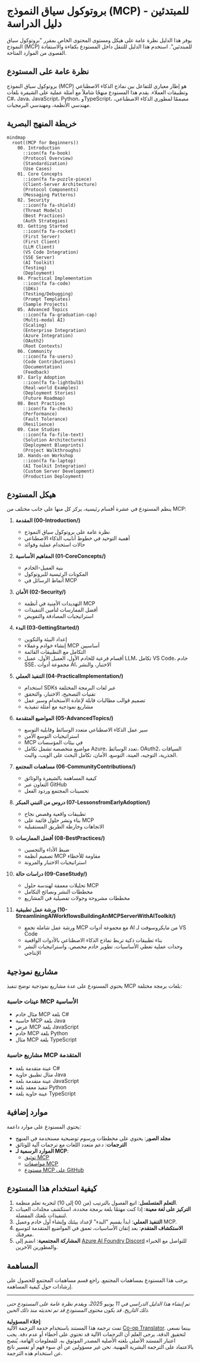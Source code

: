 <!--
CO_OP_TRANSLATOR_METADATA:
{
  "original_hash": "a607d4febc94caee9a12b77795f7fc9a",
  "translation_date": "2025-07-13T15:10:04+00:00",
  "source_file": "study_guide.md",
  "language_code": "ar"
}
-->
# بروتوكول سياق النموذج (MCP) للمبتدئين - دليل الدراسة

يوفر هذا الدليل نظرة عامة على هيكل ومستوى المحتوى الخاص بمقرر "بروتوكول سياق النموذج (MCP) للمبتدئين". استخدم هذا الدليل للتنقل داخل المستودع بكفاءة والاستفادة القصوى من الموارد المتاحة.

## نظرة عامة على المستودع

بروتوكول سياق النموذج (MCP) هو إطار معياري للتفاعل بين نماذج الذكاء الاصطناعي وتطبيقات العملاء. يقدم هذا المستودع منهجًا شاملاً مع أمثلة عملية على الشيفرة بلغات C#، Java، JavaScript، Python، وTypeScript، مصممًا لمطوري الذكاء الاصطناعي، مهندسي الأنظمة، ومهندسي البرمجيات.

## خريطة المنهج البصرية

```mermaid
mindmap
  root((MCP for Beginners))
    00. Introduction
      ::icon(fa fa-book)
      (Protocol Overview)
      (Standardization)
      (Use Cases)
    01. Core Concepts
      ::icon(fa fa-puzzle-piece)
      (Client-Server Architecture)
      (Protocol Components)
      (Messaging Patterns)
    02. Security
      ::icon(fa fa-shield)
      (Threat Models)
      (Best Practices)
      (Auth Strategies)
    03. Getting Started
      ::icon(fa fa-rocket)
      (First Server)
      (First Client)
      (LLM Client)
      (VS Code Integration)
      (SSE Server)
      (AI Toolkit)
      (Testing)
      (Deployment)
    04. Practical Implementation
      ::icon(fa fa-code)
      (SDKs)
      (Testing/Debugging)
      (Prompt Templates)
      (Sample Projects)
    05. Advanced Topics
      ::icon(fa fa-graduation-cap)
      (Multi-modal AI)
      (Scaling)
      (Enterprise Integration)
      (Azure Integration)
      (OAuth2)
      (Root Contexts)
    06. Community
      ::icon(fa fa-users)
      (Code Contributions)
      (Documentation)
      (Feedback)
    07. Early Adoption
      ::icon(fa fa-lightbulb)
      (Real-world Examples)
      (Deployment Stories)
      (Future Roadmap)
    08. Best Practices
      ::icon(fa fa-check)
      (Performance)
      (Fault Tolerance)
      (Resilience)
    09. Case Studies
      ::icon(fa fa-file-text)
      (Solution Architectures)
      (Deployment Blueprints)
      (Project Walkthroughs)
    10. Hands-on Workshop
      ::icon(fa fa-laptop)
      (AI Toolkit Integration)
      (Custom Server Development)
      (Production Deployment)
```

## هيكل المستودع

ينظم المستودع في عشرة أقسام رئيسية، يركز كل منها على جانب مختلف من MCP:

1. **المقدمة (00-Introduction/)**
   - نظرة عامة على بروتوكول سياق النموذج
   - أهمية التوحيد في خطوط أنابيب الذكاء الاصطناعي
   - حالات استخدام عملية وفوائد

2. **المفاهيم الأساسية (01-CoreConcepts/)**
   - بنية العميل-الخادم
   - المكونات الرئيسية للبروتوكول
   - أنماط الرسائل في MCP

3. **الأمان (02-Security/)**
   - التهديدات الأمنية في أنظمة MCP
   - أفضل الممارسات لتأمين التنفيذات
   - استراتيجيات المصادقة والتفويض

4. **البدء (03-GettingStarted/)**
   - إعداد البيئة والتكوين
   - إنشاء خوادم وعملاء MCP أساسيين
   - التكامل مع التطبيقات القائمة
   - أقسام فرعية للخادم الأول، العميل الأول، عميل LLM، تكامل VS Code، خادم SSE، مجموعة أدوات AI، الاختبار، والنشر

5. **التنفيذ العملي (04-PracticalImplementation/)**
   - استخدام SDKs عبر لغات البرمجة المختلفة
   - تقنيات التصحيح، الاختبار، والتحقق
   - تصميم قوالب مطالبات قابلة لإعادة الاستخدام وسير عمل
   - مشاريع نموذجية مع أمثلة تنفيذية

6. **المواضيع المتقدمة (05-AdvancedTopics/)**
   - سير عمل الذكاء الاصطناعي متعدد الوسائط وقابلية التوسع
   - استراتيجيات التوسع الآمن
   - MCP في بيئات المؤسسات
   - مواضيع متخصصة تشمل تكامل Azure، تعدد الوسائط، OAuth2، السياقات الجذرية، التوجيه، العينة، التوسع، الأمان، تكامل البحث على الويب، والبث.

7. **مساهمات المجتمع (06-CommunityContributions/)**
   - كيفية المساهمة بالشيفرة والوثائق
   - التعاون عبر GitHub
   - تحسينات المجتمع وردود الفعل

8. **دروس من التبني المبكر (07-LessonsfromEarlyAdoption/)**
   - تطبيقات واقعية وقصص نجاح
   - بناء ونشر حلول قائمة على MCP
   - الاتجاهات وخارطة الطريق المستقبلية

9. **أفضل الممارسات (08-BestPractices/)**
   - ضبط الأداء والتحسين
   - تصميم أنظمة MCP مقاومة للأخطاء
   - استراتيجيات الاختبار والمرونة

10. **دراسات حالة (09-CaseStudy/)**
    - تحليلات معمقة لهندسة حلول MCP
    - مخططات النشر ونصائح التكامل
    - مخططات مشروحة وجولات تفصيلية في المشاريع

11. **ورشة عمل تطبيقية (10-StreamliningAIWorkflowsBuildingAnMCPServerWithAIToolkit/)**
    - ورشة عمل شاملة تجمع MCP مع مجموعة أدوات AI من مايكروسوفت لـ VS Code
    - بناء تطبيقات ذكية تربط نماذج الذكاء الاصطناعي بالأدوات الواقعية
    - وحدات عملية تغطي الأساسيات، تطوير خادم مخصص، واستراتيجيات النشر الإنتاجي

## مشاريع نموذجية

يحتوي المستودع على عدة مشاريع نموذجية توضح تنفيذ MCP بلغات برمجة مختلفة:

### عينات حاسبة MCP الأساسية
- مثال خادم MCP بلغة C#
- حاسبة MCP بلغة Java
- عرض MCP بلغة JavaScript
- خادم MCP بلغة Python
- مثال MCP بلغة TypeScript

### مشاريع حاسبة MCP المتقدمة
- عينة متقدمة بلغة C#
- مثال تطبيق حاوية Java
- عينة متقدمة بلغة JavaScript
- تنفيذ معقد بلغة Python
- عينة حاوية بلغة TypeScript

## موارد إضافية

يحتوي المستودع على موارد داعمة:

- **مجلد الصور**: يحتوي على مخططات ورسوم توضيحية مستخدمة في المنهج
- **الترجمات**: دعم متعدد اللغات مع ترجمات آلية للوثائق
- **الموارد الرسمية لـ MCP**:
  - [توثيق MCP](https://modelcontextprotocol.io/)
  - [مواصفات MCP](https://spec.modelcontextprotocol.io/)
  - [مستودع MCP على GitHub](https://github.com/modelcontextprotocol)

## كيفية استخدام هذا المستودع

1. **التعلم المتسلسل**: اتبع الفصول بالترتيب (من 00 إلى 10) لتجربة تعلم منظمة.
2. **التركيز على لغة معينة**: إذا كنت مهتمًا بلغة برمجة محددة، استكشف مجلدات العينات لتنفيذات بلغتك المفضلة.
3. **التنفيذ العملي**: ابدأ بقسم "البدء" لإعداد بيئتك وإنشاء أول خادم وعميل MCP.
4. **الاستكشاف المتقدم**: بعد إتقان الأساسيات، تعمق في المواضيع المتقدمة لتوسيع معرفتك.
5. **المشاركة المجتمعية**: انضم إلى [Azure AI Foundry Discord](https://discord.com/invite/ByRwuEEgH4) للتواصل مع الخبراء والمطورين الآخرين.

## المساهمة

يرحب هذا المستودع بمساهمات المجتمع. راجع قسم مساهمات المجتمع للحصول على إرشادات حول كيفية المساهمة.

---

*تم إنشاء هذا الدليل الدراسي في 11 يونيو 2025، ويقدم نظرة عامة على المستودع حتى ذلك التاريخ. قد يكون محتوى المستودع قد تم تحديثه منذ ذلك الحين.*

**إخلاء المسؤولية**:  
تمت ترجمة هذا المستند باستخدام خدمة الترجمة الآلية [Co-op Translator](https://github.com/Azure/co-op-translator). بينما نسعى لتحقيق الدقة، يرجى العلم أن الترجمات الآلية قد تحتوي على أخطاء أو عدم دقة. يجب اعتبار المستند الأصلي بلغته الأصلية المصدر الموثوق به. للمعلومات الهامة، يُنصح بالاعتماد على الترجمة البشرية المهنية. نحن غير مسؤولين عن أي سوء فهم أو تفسير ناتج عن استخدام هذه الترجمة.